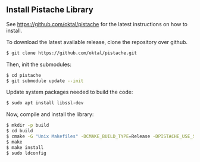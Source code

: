 ## Install Pistache Library

See https://github.com/oktal/pistache for the latest instructions on how to install.

To download the latest available release, clone the repository over github.
```bash
$ git clone https://github.com/oktal/pistache.git
```

Then, init the submodules:
```bash
$ cd pistache
$ git submodule update --init
```

Update system packages needed to build the code:
```bash
$ sudo apt install libssl-dev
```

Now, compile and install the library:
```bash
$ mkdir -p build
$ cd build
$ cmake -G "Unix Makefiles" -DCMAKE_BUILD_TYPE=Release -DPISTACHE_USE_SSL=true ..
$ make
$ make install
$ sudo ldconfig
```